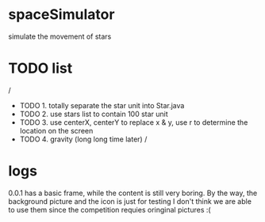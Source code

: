 # spaceSimulator<pr>
simulate the movement of stars<pr>
<pr>
# TODO list<pr>
/<pr>
 * TODO 1. totally separate the star unit into Star.java<pr>
 * TODO 2. use stars list to contain 100 star unit<pr>
 * TODO 3. use centerX, centerY to replace x \& y, use r to determine the location on the screen<pr>
 * TODO 4. gravity (long long time later)<pr>
<pr>/
# logs<pr>
0.0.1<pr>
has a basic frame, while the content is still very boring. By the way, the background picture and the icon is just for testing<pr>
I don't think we are able to use them since the competition requies oringinal pictures :(
